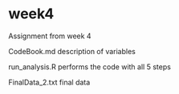 # week4

Assignment from week 4

CodeBook.md description of variables

run_analysis.R performs the code with all 5 steps

FinalData_2.txt final data
